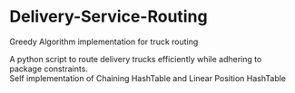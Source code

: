 # Delivery-Service-Routing
Greedy Algorithm implementation for truck routing

A python script to route delivery trucks efficiently while adhering to package constraints.
<br>
Self implementation of Chaining HashTable and Linear Position HashTable
